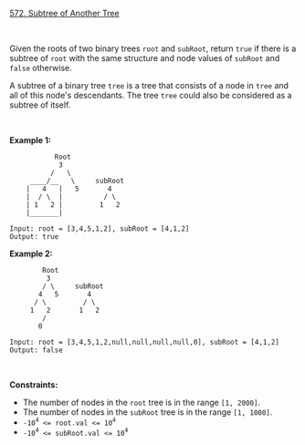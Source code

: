 [572. Subtree of Another Tree](https://leetcode.com/problems/subtree-of-another-tree/)

<br>

Given the roots of two binary trees `root` and `subRoot`, return `true` if there is a subtree of `root` with the same structure and node values of `subRoot` and `false` otherwise.

A subtree of a binary tree `tree` is a tree that consists of a node in `tree` and all of this node's descendants. The tree `tree` could also be considered as a subtree of itself.

<br>

**Example 1:**

```
           Root
            3
          /   \
     ____/__   \     subRoot
    |   4   |   5       4
    |  / \  |          / \
    | 1   2 |         1   2
    |_______|

Input: root = [3,4,5,1,2], subRoot = [4,1,2]
Output: true
```

**Example 2:**

```
        Root
         3
        / \     subRoot
       4   5       4
      / \         / \
     1   2       1   2
        /
       0

Input: root = [3,4,5,1,2,null,null,null,null,0], subRoot = [4,1,2]
Output: false
```

<br>

**Constraints:**

+    The number of nodes in the `root` tree is in the range `[1, 2000]`.
+    The number of nodes in the `subRoot` tree is in the range `[1, 1000]`.
+    `-10`<sup>`4`</sup>` <= root.val <= 10`<sup>`4`</sup>
+    `-10`<sup>`4`</sup>` <= subRoot.val <= 10`<sup>`4`</sup>
